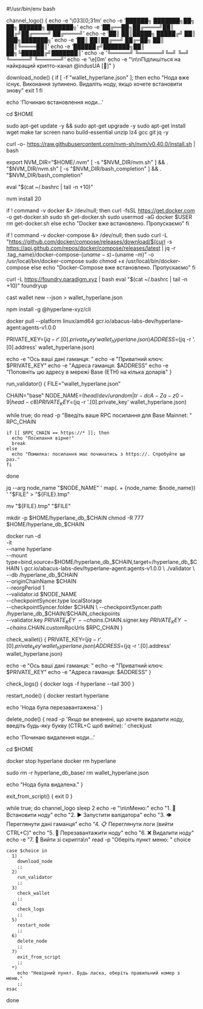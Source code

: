 #!/usr/bin/env bash

channel_logo() {
  echo -e '\033[0;31m'
  echo -e '██████╗ ███████╗██╗  ██╗ ██████╗ ███████╗'
  echo -e '██╔══██╗██╔════╝██║ ██╔╝██╔════╝ ██╔════╝'
  echo -e '██║  ██║█████╗  █████╔╝ ██║  ███╗███████╗'
  echo -e '██║  ██║██╔══╝  ██╔═██╗ ██║   ██║╚════██║'
  echo -e '██████╔╝███████╗██║  ██╗╚██████╔╝███████║'
  echo -e '╚═════╝ ╚══════╝╚═╝  ╚═╝ ╚═════╝ ╚══════╝'
  echo -e '\e[0m'
  echo -e "\n\nПідпишіться на найкращий крипто-канал @indusUA [🚀]"
}

download_node() {
  if [ -f "wallet_hyperlane.json" ]; then
    echo "Нода вже існує. Виконання зупинено. Видаліть ноду, якщо хочете встановити знову"
    exit 1
  fi

  echo 'Починаю встановлення ноди...'

  cd $HOME

  sudo apt-get update -y && sudo apt-get upgrade -y
  sudo apt-get install wget make tar screen nano build-essential unzip lz4 gcc git jq -y

  curl -o- https://raw.githubusercontent.com/nvm-sh/nvm/v0.40.0/install.sh | bash

  export NVM_DIR="$HOME/.nvm"
  [ -s "$NVM_DIR/nvm.sh" ] && \. "$NVM_DIR/nvm.sh"
  [ -s "$NVM_DIR/bash_completion" ] && \. "$NVM_DIR/bash_completion"

  eval "$(cat ~/.bashrc | tail -n +10)"

  nvm install 20

  if ! command -v docker &> /dev/null; then
    curl -fsSL https://get.docker.com -o get-docker.sh
    sudo sh get-docker.sh
    sudo usermod -aG docker $USER
    rm get-docker.sh
  else
    echo "Docker вже встановлено. Пропускаємо"
  fi

  if ! command -v docker-compose &> /dev/null; then
    sudo curl -L "https://github.com/docker/compose/releases/download/$(curl -s https://api.github.com/repos/docker/compose/releases/latest | jq -r .tag_name)/docker-compose-$(uname -s)-$(uname -m)" -o /usr/local/bin/docker-compose
    sudo chmod +x /usr/local/bin/docker-compose
  else
    echo "Docker-Compose вже встановлено. Пропускаємо"
  fi

  curl -L https://foundry.paradigm.xyz | bash
  eval "$(cat ~/.bashrc | tail -n +10)"
  foundryup

  cast wallet new --json > wallet_hyperlane.json

  npm install -g @hyperlane-xyz/cli

  docker pull --platform linux/amd64 gcr.io/abacus-labs-dev/hyperlane-agent:agents-v1.0.0

  PRIVATE_KEY=$(jq -r '.[0].private_key' wallet_hyperlane.json)
  ADDRESS=$(jq -r '.[0].address' wallet_hyperlane.json)

  echo -e "Ось ваші дані гаманця: "
  echo -e "Приватний ключ: $PRIVATE_KEY"
  echo -e "Адреса гаманця: $ADDRESS"
  echo -e "Поповніть цю адресу в мережі Base (ETH) на кілька доларів"
}

run_validator() {
  FILE="wallet_hyperlane.json"

  CHAIN="base"
  NODE_NAME=$(head /dev/urandom | tr -dc A-Za-z0-9 | head -c 8)
  PRIVATE_KEY=$(jq -r '.[0].private_key' wallet_hyperlane.json)
  
  while true; do
    read -p "Введіть ваше RPC посилання для Base Mainnet: " RPC_CHAIN
  
    if [[ $RPC_CHAIN == https://* ]]; then
      echo "Посилання вірне!"
      break
    else
      echo "Помилка: посилання має починатись з https://. Спробуйте ще раз."
    fi
  done

  jq --arg node_name "$NODE_NAME" '
    map(. + {node_name: $node_name})
  ' "$FILE" > "${FILE}.tmp"

  mv "${FILE}.tmp" "$FILE"

  mkdir -p $HOME/hyperlane_db_$CHAIN
  chmod -R 777 $HOME/hyperlane_db_$CHAIN

  docker run -d \
    -it \
    --name hyperlane \
    --mount type=bind,source=$HOME/hyperlane_db_$CHAIN,target=/hyperlane_db_$CHAIN \
    gcr.io/abacus-labs-dev/hyperlane-agent:agents-v1.0.0 \
    ./validator \
    --db /hyperlane_db_$CHAIN \
    --originChainName $CHAIN \
    --reorgPeriod 1 \
    --validator.id $NODE_NAME \
    --checkpointSyncer.type localStorage \
    --checkpointSyncer.folder $CHAIN \
    --checkpointSyncer.path /hyperlane_db_$CHAIN/$CHAIN_checkpoints \
    --validator.key $PRIVATE_KEY \
    --chains.$CHAIN.signer.key $PRIVATE_KEY \
    --chains.$CHAIN.customRpcUrls $RPC_CHAIN
}

check_wallet() {
  PRIVATE_KEY=$(jq -r '.[0].private_key' wallet_hyperlane.json)
  ADDRESS=$(jq -r '.[0].address' wallet_hyperlane.json)

  echo -e "Ось ваші дані гаманця: "
  echo -e "Приватний ключ: $PRIVATE_KEY"
  echo -e "Адреса гаманця: $ADDRESS"
}

check_logs() {
  docker logs -f hyperlane --tail 300
}

restart_node() {
  docker restart hyperlane

  echo 'Нода була перезавантажена.'
}

delete_node() {
  read -p 'Якщо ви впевнені, що хочете видалити ноду, введіть будь-яку букву (CTRL+C щоб вийти): ' checkjust

  echo 'Починаю видалення ноди...'

  cd $HOME

  docker stop hyperlane
  docker rm hyperlane

  sudo rm -r hyperlane_db_base/
  rm wallet_hyperlane.json

  echo "Нода була видалена."
}

exit_from_script() {
  exit 0
}

while true; do
    channel_logo
    sleep 2
    echo -e "\n\nМеню:"
    echo "1. 🔧 Встановити ноду"
    echo "2. ▶️ Запустити валідатора"
    echo "3. 👁️ Переглянути дані гаманця"
    echo "4. 📋 Переглянути логи (вийти CTRL+C)"
    echo "5. 🔄 Перезавантажити ноду"
    echo "6. ❌ Видалити ноду"
    echo -e "7. 🚪 Вийти зі скрипта\n"
    read -p "Оберіть пункт меню: " choice

    case $choice in
      1)
        download_node
        ;;
      2)
        run_validator
        ;;
      3)
        check_wallet
        ;;
      4)
        check_logs
        ;;
      5)
        restart_node
        ;;
      6)
        delete_node
        ;;
      7)
        exit_from_script
        ;;
      *)
        echo "Невірний пункт. Будь ласка, оберіть правильний номер з меню."
        ;;
    esac
  done
